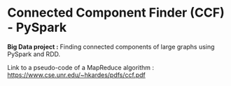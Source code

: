 # Connected Component Finder (CCF) - PySpark

**Big Data project :** Finding connected components of large graphs using PySpark and RDD.

Link to a pseudo-code of a MapReduce algorithm : https://www.cse.unr.edu/~hkardes/pdfs/ccf.pdf
